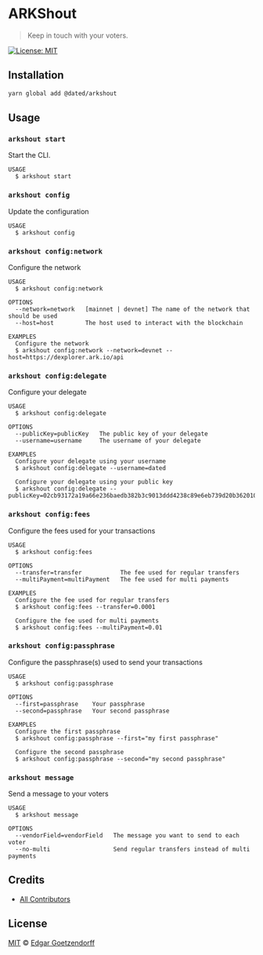 # ARKShout

> Keep in touch with your voters.

[![License: MIT](https://img.shields.io/badge/License-MIT-yellow.svg)](https://opensource.org/licenses/MIT)

## Installation

```bash
yarn global add @dated/arkshout
```

## Usage

### `arkshout start`

Start the CLI.

```
USAGE
  $ arkshout start
```

### `arkshout config`

Update the configuration

```
USAGE
  $ arkshout config
```

### `arkshout config:network`

Configure the network

```
USAGE
  $ arkshout config:network

OPTIONS
  --network=network   [mainnet | devnet] The name of the network that should be used
  --host=host         The host used to interact with the blockchain

EXAMPLES
  Configure the network
  $ arkshout config:network --network=devnet --host=https://dexplorer.ark.io/api
```

### `arkshout config:delegate`

Configure your delegate

```
USAGE
  $ arkshout config:delegate

OPTIONS
  --publicKey=publicKey   The public key of your delegate
  --username=username     The username of your delegate

EXAMPLES
  Configure your delegate using your username
  $ arkshout config:delegate --username=dated

  Configure your delegate using your public key
  $ arkshout config:delegate --publicKey=02cb93172a19a66e236baedb382b3c9013ddd4238c89e6eb739d20b362010c00c1
```

### `arkshout config:fees`

Configure the fees used for your transactions

```
USAGE
  $ arkshout config:fees

OPTIONS
  --transfer=transfer           The fee used for regular transfers
  --multiPayment=multiPayment   The fee used for multi payments

EXAMPLES
  Configure the fee used for regular transfers
  $ arkshout config:fees --transfer=0.0001

  Configure the fee used for multi payments
  $ arkshout config:fees --multiPayment=0.01
```

### `arkshout config:passphrase`

Configure the passphrase(s) used to send your transactions

```
USAGE
  $ arkshout config:passphrase

OPTIONS
  --first=passphrase    Your passphrase
  --second=passphrase   Your second passphrase

EXAMPLES
  Configure the first passphrase
  $ arkshout config:passphrase --first="my first passphrase"

  Configure the second passphrase
  $ arkshout config:passphrase --second="my second passphrase"
```

### `arkshout message`

Send a message to your voters

```
USAGE
  $ arkshout message

OPTIONS
  --vendorField=vendorField   The message you want to send to each voter
  --no-multi                  Send regular transfers instead of multi payments
```

## Credits

-   [All Contributors](../../contributors)

## License

[MIT](LICENSE) © [Edgar Goetzendorff](https://dated.fun)
